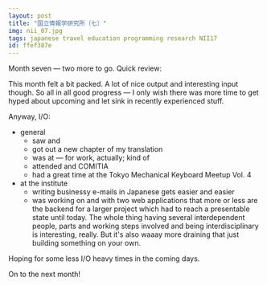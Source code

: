 ```yaml
---
layout: post
title: "国立情報学研究所〔七〕"
img: nii_07.jpg
tags: japanese travel education programming research NII17
id: ffef387e
---
```


Month seven — two more to go. Quick review:

This month felt a bit packed. A lot of nice output and interesting input though. So all in all good progress — I only wish there was more time to get hyped about upcoming and let sink in recently experienced stuff.

Anyway, I/O:

* general
    * saw <!-- mixlang:琵琶湖:Lake Biwa(ko? — the ko means lake) --> and <!-- mixlang:近江神宮:the shrine where the anual Karuta chapionship takes place -->
    * got out a new chapter of my [<!-- mixlang:うぶんちゅ！:Ubunchu! -->](?a=d932debd) translation
    * was at <!-- mixlang:ニコニコ超会議2018:the Japan equivalent of Vidcon if it were hosted by YouTube (?) --> — for work, actually; kind of
    * attended <!-- mixlang:ゲームマーケット:Game Market --> and COMITIA
    * had a great time at the Tokyo Mechanical Keyboard Meetup Vol. 4
* at the institute
    * writing businessy e-mails in Japanese gets easier and easier
    * was working on and with two web applications that more or less are the backend for a larger project which had to reach a presentable state until today. The whole thing having several interdependent people, parts and working steps involved and being interdisciplinary is interesting, really. But it's also waaay more draining that just building something on your own.

Hoping for some less I/O heavy times in the coming days. 

On to the next month!